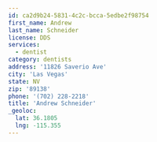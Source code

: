 ```yaml
---
id: ca2d9b24-5831-4c2c-bcca-5edbe2f98754
first_name: Andrew
last_name: Schneider
license: DDS
services:
  - dentist
category: dentists
address: '11826 Saverio Ave'
city: 'Las Vegas'
state: NV
zip: '89138'
phone: '(702) 228-2218'
title: 'Andrew Schneider'
_geoloc:
  lat: 36.1805
  lng: -115.355
---
```

